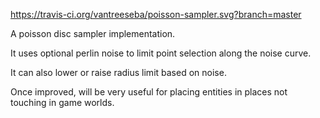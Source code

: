 https://travis-ci.org/vantreeseba/poisson-sampler.svg?branch=master

A poisson disc sampler implementation.

It uses optional perlin noise to limit point selection along the noise curve.

It can also lower or raise radius limit based on noise.

Once improved, will be very useful for placing entities in places not touching
in game worlds.

